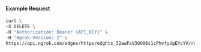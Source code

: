 <!-- Code generated for API Clients. DO NOT EDIT. -->

#### Example Request

```bash
curl \
-X DELETE \
-H "Authorization: Bearer {API_KEY}" \
-H "Ngrok-Version: 2" \
https://api.ngrok.com/edges/https/edghts_32awFsV3QO06s1cPhvfyUgEYcYV/routes/edghtsrt_32awFukee6GjIpyOwhR460wCSdx/oauth
```
